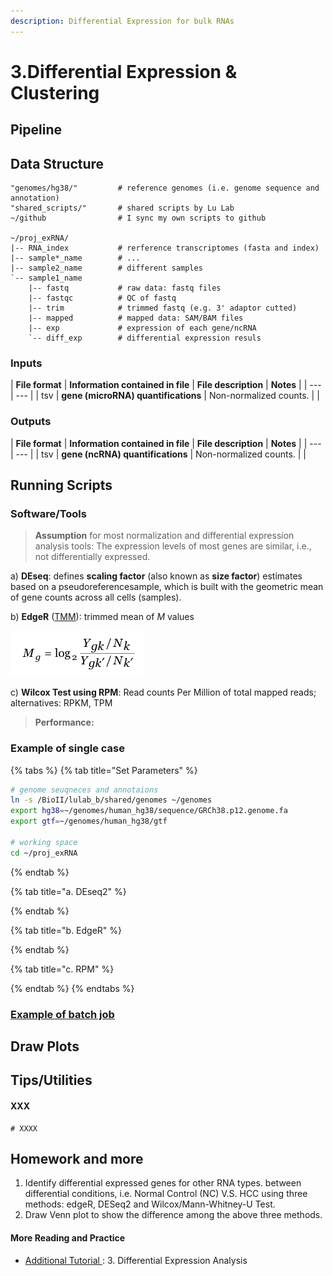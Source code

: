 ```yaml
---
description: Differential Expression for bulk RNAs
---
```


# 3.Differential Expression & Clustering

## Pipeline

## Data Structure

```text
"genomes/hg38/"         # reference genomes (i.e. genome sequence and annotation)
"shared_scripts/"       # shared scripts by Lu Lab
~/github                # I sync my own scripts to github

~/proj_exRNA/
|-- RNA_index           # rerference transcriptomes (fasta and index) 
|-- sample*_name        # ...
|-- sample2_name        # different samples     
`-- sample1_name        
    |-- fastq           # raw data: fastq files
    |-- fastqc          # QC of fastq
    |-- trim            # trimmed fastq (e.g. 3' adaptor cutted)
    |-- mapped          # mapped data: SAM/BAM files
    |-- exp             # expression of each gene/ncRNA
    `-- diff_exp        # differential expression resuls
```

### **Inputs**

| **File format** | **Information contained in file** | **File description** | **Notes** |
| --- | --- |
| tsv | **gene \(microRNA\) quantifications** | Non-normalized counts. |   |

### **Outputs**

| **File format** | **Information contained in file** | **File description** | **Notes** |
| --- | --- |
| tsv | **gene \(ncRNA\) quantifications** | Non-normalized counts. |   |



## Running Scripts

### Software/Tools 

> **Assumption** for most normalization and differential expression analysis tools: The expression levels of most genes are similar, i.e., not differentially expressed.

a\) **DEseq**: defines **scaling factor** \(also known as **size factor**\) estimates based on a pseudoreferencesample, which is built with the geometric mean of gene counts across all cells \(samples\).

b\) **EdgeR** \([TMM](https://www.ncbi.nlm.nih.gov/pubmed/20196867)\): trimmed mean of _M_ values

![](../.gitbook/assets/m.png)



c\) **Wilcox Test using RPM**: Read counts Per Million of total mapped reads; alternatives: RPKM, TPM

> **Performance:**



### Example of single case

{% tabs %}
{% tab title="Set Parameters" %}
```bash
# genome seuqneces and annotaions
ln -s /BioII/lulab_b/shared/genomes ~/genomes
export hg38=~/genomes/human_hg38/sequence/GRCh38.p12.genome.fa
export gtf=~/genomes/human_hg38/gtf

# working space
cd ~/proj_exRNA
```
{% endtab %}

{% tab title="a. DEseq2" %}

{% endtab %}

{% tab title="b. EdgeR" %}

{% endtab %}

{% tab title="c. RPM" %}

{% endtab %}
{% endtabs %}

### [Example of batch job](https://github.com/lulab/training/tree/master/proj_exRNA/example_small)

## Draw Plots

## Tips/Utilities

#### XXX 

```text
# XXXX

```

## Homework and more

1. Identify differential expressed genes for other RNA types. between differential conditions, i.e. Normal Control \(NC\) V.S. HCC using three methods: edgeR, DESeq2 and Wilcox/Mann-Whitney-U Test.
2. Draw Venn plot to show the difference among the above three methods.

#### More Reading and Practice[ ](https://youngleebbs.gitbooks.io/bioinformatics-training-program/content/exrna-seq-analysis/1preprocessing-mapping-and-qc.html)

* [Additional Tutorial ](../getting-startted.md#learning-materials): 3. Differential Expression Analysis



## 



